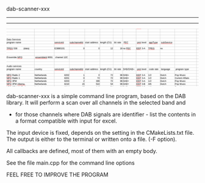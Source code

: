 

dab-scanner-xxx 

--------------------------------------------------------------------------

--------------------------------------------------------------------------

![dab scanner with sdrplay input](/dab-scanner/dab-scanner.png?raw=true)

dab-scanner-xxx is a simple command line program, based on the DAB library.
It will perform a scan over all channels in the selected band and
- for those channels where DAB signals are identifier - list the
contents in a format compatible with input for excel.

The input device is fixed, depends on the setting in the CMakeLists.txt
file. The output is either to the terminal or written onto a file.
(-F option).

All callbacks are defined, most of them with an empty body.

See the file main.cpp for the command line options

FEEL FREE TO IMPROVE THE PROGRAM

